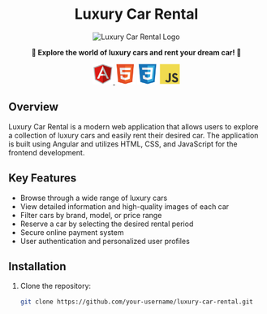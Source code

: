 <h1 align="center">Luxury Car Rental</h1>

<p align="center">
  <img src="https://your-website-url.com/images/logo.png" alt="Luxury Car Rental Logo" width="200" height="200">
</p>

<p align="center">
  <strong>🚗 Explore the world of luxury cars and rent your dream car! 🌟</strong>
</p>

<p align="center">
  <a href="https://your-website-url.com" target="_blank" rel="noopener noreferrer">
    <img src="https://raw.githubusercontent.com/devicons/devicon/master/icons/angularjs/angularjs-original.svg" alt="Angular" width="40" height="40">
  </a>
  <img src="https://raw.githubusercontent.com/devicons/devicon/master/icons/html5/html5-original.svg" alt="HTML" width="40" height="40">
  <img src="https://raw.githubusercontent.com/devicons/devicon/master/icons/css3/css3-original.svg" alt="CSS" width="40" height="40">
  <img src="https://raw.githubusercontent.com/devicons/devicon/master/icons/javascript/javascript-original.svg" alt="JavaScript" width="40" height="40">
</p>

## Overview

Luxury Car Rental is a modern web application that allows users to explore a collection of luxury cars and easily rent their desired car. The application is built using Angular and utilizes HTML, CSS, and JavaScript for the frontend development.

## Key Features

- Browse through a wide range of luxury cars
- View detailed information and high-quality images of each car
- Filter cars by brand, model, or price range
- Reserve a car by selecting the desired rental period
- Secure online payment system
- User authentication and personalized user profiles

## Installation

1. Clone the repository:

   ```bash
   git clone https://github.com/your-username/luxury-car-rental.git

